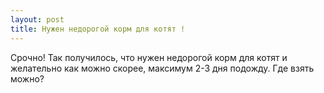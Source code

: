 ```yaml
---
layout: post 
title: Нужен недорогой корм для котят ! 
--- 
```

Срочно! Так получилось, что нужен недорогой корм для котят и желательно как можно скорее, максимум 2-3 дня подожду. Где взять можно?